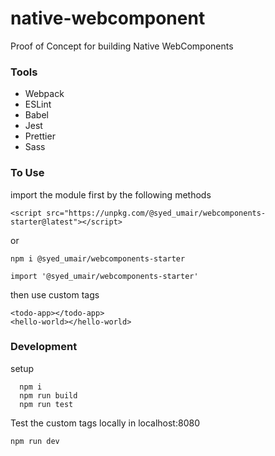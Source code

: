 # native-webcomponent

Proof of Concept for building Native WebComponents

### Tools

- Webpack
- ESLint
- Babel
- Jest
- Prettier
- Sass

### To Use

import the module first by the following methods

```
<script src="https://unpkg.com/@syed_umair/webcomponents-starter@latest"></script>
```

or

```
npm i @syed_umair/webcomponents-starter

import '@syed_umair/webcomponents-starter'
```

then use custom tags

```
<todo-app></todo-app>
<hello-world></hello-world>
```

### Development

setup

```
  npm i
  npm run build
  npm run test
```

Test the custom tags locally in localhost:8080

```
npm run dev
```
